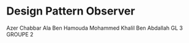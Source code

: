 # Design Pattern Observer
 Azer Chabbar
 Ala Ben Hamouda
 Mohammed Khalil Ben Abdallah
 GL 3 GROUPE 2
